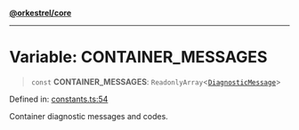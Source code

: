 [**@orkestrel/core**](../index.md)

***

# Variable: CONTAINER\_MESSAGES

> `const` **CONTAINER\_MESSAGES**: `ReadonlyArray`\<[`DiagnosticMessage`](../interfaces/DiagnosticMessage.md)\>

Defined in: [constants.ts:54](https://github.com/orkestrel/core/blob/4aab0d299da5f30a0c75f3eda95d1b02f821688d/src/constants.ts#L54)

Container diagnostic messages and codes.
